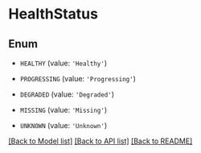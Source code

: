 # HealthStatus


## Enum

* `HEALTHY` (value: `'Healthy'`)

* `PROGRESSING` (value: `'Progressing'`)

* `DEGRADED` (value: `'Degraded'`)

* `MISSING` (value: `'Missing'`)

* `UNKNOWN` (value: `'Unknown'`)

[[Back to Model list]](../README.md#documentation-for-models) [[Back to API list]](../README.md#documentation-for-api-endpoints) [[Back to README]](../README.md)


